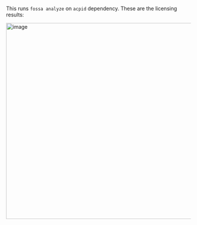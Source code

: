 This runs `fossa analyze` on `acpid` dependency. These are the licensing results:

<img width="534" alt="image" src="https://github.com/user-attachments/assets/c5929d62-8abb-4fd5-899e-ba2788903936">
